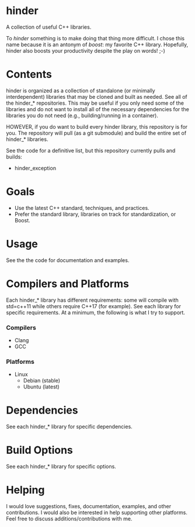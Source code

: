 # hinder

A collection of useful C++ libraries.

To *hinder* something is to make doing that thing more difficult. I
chose this name because it is an antonym of *boost*: my favorite C++ library.
Hopefully, hinder also boosts your productivity despite the play on words! ;-)

# Contents

hinder is organized as a collection of standalone (or minimally interdependent)
libraries that may be cloned and built as needed. See all of the hinder_*
repositories. This may be useful if you only need some of the libraries and do
not want to install all of the necessary dependencies for the libraries you
do not need (e.g., building/running in a container).

HOWEVER, if you do want to build every hinder library, this repository is for
you. The repository will pull (as a git submodule) and build the entire set
of hinder_* libraries.

See the code for a definitive list, but this repository currently pulls and
builds:
* hinder_exception

# Goals

* Use the latest C++ standard, techniques, and practices.
* Prefer the standard library, libraries on track for standardization, or Boost.

# Usage

See the the code for documentation and examples.

# Compilers and Platforms

Each hinder_* library has different requirements: some will compile with
std=c++11 while others require C++17 (for example). See each library for
specific requirements. At a minimum, the following is what I try to support.

### Compilers

* Clang
* GCC

### Platforms

* Linux
    * Debian (stable)
    * Ubuntu (latest)

# Dependencies

See each hinder_* library for specific dependencies.

# Build Options

See each hinder_* library for specific options.

# Helping

I would love suggestions, fixes, documentation, examples, and other
contributions. I would also be interested in help supporting other platforms.
Feel free to discuss additions/contributions with me.
